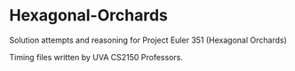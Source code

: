 # Hexagonal-Orchards
Solution attempts and reasoning for Project Euler 351 (Hexagonal Orchards)

Timing files written by UVA CS2150 Professors.
